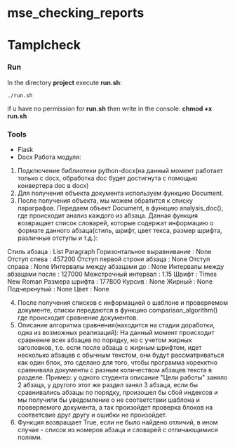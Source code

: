 # mse_checking_reports
# Tamplcheck

### Run
In the directory **project** execute **run.sh**:
````
./run.sh
````
if u have no permission for **run.sh** then write in the console: **chmod +x run.sh**

### Tools
+ Flask
+ Docx
Работа модуля:
1) Подключение библиотеки python-docx(на данный момент работает только с docx, обработка doc будет достигнута с помощью конвертера doc в docx)
2) Для получения объекта документа используем функцию Document.
3) После получения объекта, мы можем обратится к списку параграфов.
Передаем объект Document, в функцию analysis_doc(), где происходит анализ каждого из абзаца. Данная функция возвращает список словарей, которые содержат информацию о формате данного абзаца(стиль, шрифт, цвет текса, размер шрифта, различные отступы и т.д.): 

Стиль абзаца : List Paragraph
Горизонтальное выравнивание : None
Отступ слева : 457200
Отступ первой строки абзаца : None
Отступ справа : None
Интервалы между абзацами до : None
Интервалы между абзацами после : 127000
Межстрочный интервал : 1.15
Шрифт : Times New Roman
Размера шрифта : 177800
Курсив : None
Жирный : None
Подчеркнутый : None
Цвет : None

4) После получения списков с информацией о шаблоне и проверяемом документе, списки передаются в функцию comparison_algorithm() где происходит сравнение документов. 
5) Описание алгоритма сравнения(находится на стадии доработки, одна из возможных реализаций):
  На данный момент происходит сравнение всех абзацев по порядку, но с учетом жирных заголовков, т.е. если после абзаца с жирным шрифтом, идет несколько абзацев с обычным текстом, они будут рассматриваться как один блок, это сделано для того, чтобы программа корекктно сравнивала документы с разным количеством абзацев текста в разделе. Пример: у одного студента описание "Цели работы" заняло 2 абзаца, у другого этот же раздел занял 3 абзаца, если бы сравнивались абзацы по порядку, произошел бы сбой индексов и  мы получили бы уведомление о не соответствии шаблона и проверяемого документа, а так произойдет проверка блоков на соответсвие друг другу и ошибки не произойдет. 
6) Функция возвращает True, если не было найдено отличий, в ином случае - список из номеров абзаца и словарей с отличающимися полями.  

